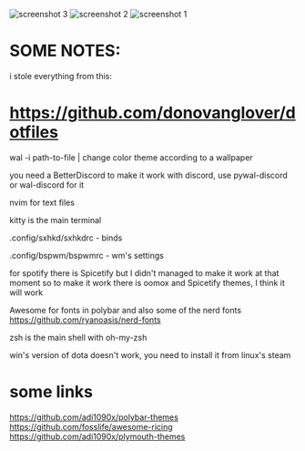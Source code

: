 ![screenshot 3](https://user-images.githubusercontent.com/38641476/128626133-0fb8e2ae-1ccd-451d-8ca2-440d6375ad4a.png)
![screenshot 2](https://user-images.githubusercontent.com/38641476/128626115-71796588-cebe-4424-909a-9b0f9ec26eb9.png)
![screenshot 1](https://user-images.githubusercontent.com/38641476/128626120-4454df34-4b4c-440c-8b56-638e7d51af46.png)

# SOME NOTES:

i stole everything from this:
# https://github.com/donovanglover/dotfiles

wal -i path-to-file | change color theme according to a wallpaper

you need a BetterDiscord to make it work with discord, use pywal-discord or wal-discord for it

nvim for text files

kitty is the main terminal

.config/sxhkd/sxhkdrc - binds

.config/bspwm/bspwmrc - wm's settings

for spotify there is Spicetify but I didn't managed to make it work at that moment so to make it work there is oomox and Spicetify themes, I think it will work

Awesome for fonts in polybar and also some of the nerd fonts https://github.com/ryanoasis/nerd-fonts

zsh is the main shell with oh-my-zsh

win's version of dota doesn't work, you need to install it from linux's steam 

# some links
https://github.com/adi1090x/polybar-themes
https://github.com/fosslife/awesome-ricing
https://github.com/adi1090x/plymouth-themes
